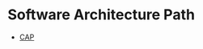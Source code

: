 # Software Architecture Path

- [CAP](https://github.com/3goon/SoftwareEngineeringShelf/tree/main/Architecture-and-Design/CAP)